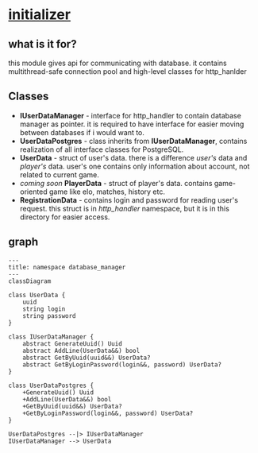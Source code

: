 # [initializer](https://github.com/LeeDoor/hex_chess_backend/tree/main/src/database_manager)
## what is it for?
this module gives api for communicating with database. it contains multithread-safe connection pool and high-level classes for http_hanlder  

## Classes
* **IUserDataManager** - interface for http_handler to contain database manager as pointer. it is required to have interface for easier moving between databases if i would want to.
* **UserDataPostgres** - class inherits from **IUserDataManager**, contains realization of all interface classes for PostgreSQL.
* **UserData** - struct of user's data. there is a difference *user's* data and *player's* data. user's one contains only information about account, not related to current game. 
* *coming soon* **PlayerData** - struct of player's data. contains game-oriented game like elo, matches, history etc.
* **RegistrationData** - contains login and password for reading user's request. this struct is in *http_handler* namespace, but it is in this directory for easier access.

## graph
```mermaid
---
title: namespace database_manager
---
classDiagram

class UserData {
    uuid
    string login
    string password
}

class IUserDataManager {
    abstract GenerateUuid() Uuid
    abstract AddLine(UserData&&) bool
    abstract GetByUuid(uuid&&) UserData?
    abstract GetByLoginPassword(login&&, password) UserData?
}

class UserDataPostgres {
    +GenerateUuid() Uuid
    +AddLine(UserData&&) bool
    +GetByUuid(uuid&&) UserData?
    +GetByLoginPassword(login&&, password) UserData?
}

UserDataPostgres --|> IUserDataManager
IUserDataManager --> UserData
```